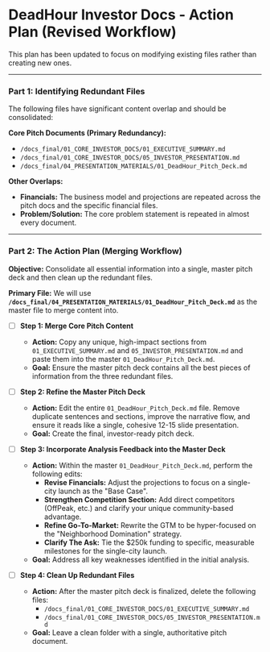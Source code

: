 # DeadHour Investor Docs - Action Plan (Revised Workflow)

This plan has been updated to focus on modifying existing files rather than creating new ones.

---

### Part 1: Identifying Redundant Files

The following files have significant content overlap and should be consolidated:

**Core Pitch Documents (Primary Redundancy):**
- `/docs_final/01_CORE_INVESTOR_DOCS/01_EXECUTIVE_SUMMARY.md`
- `/docs_final/01_CORE_INVESTOR_DOCS/05_INVESTOR_PRESENTATION.md`
- `/docs_final/04_PRESENTATION_MATERIALS/01_DeadHour_Pitch_Deck.md`

**Other Overlaps:**
- **Financials:** The business model and projections are repeated across the pitch docs and the specific financial files.
- **Problem/Solution:** The core problem statement is repeated in almost every document.

---

### Part 2: The Action Plan (Merging Workflow)

**Objective:** Consolidate all essential information into a single, master pitch deck and then clean up the redundant files.

**Primary File:** We will use **`/docs_final/04_PRESENTATION_MATERIALS/01_DeadHour_Pitch_Deck.md`** as the master file to merge content into.

- [ ] **Step 1: Merge Core Pitch Content**
  - **Action:** Copy any unique, high-impact sections from `01_EXECUTIVE_SUMMARY.md` and `05_INVESTOR_PRESENTATION.md` and paste them into the master `01_DeadHour_Pitch_Deck.md`.
  - **Goal:** Ensure the master pitch deck contains all the best pieces of information from the three redundant files.

- [ ] **Step 2: Refine the Master Pitch Deck**
  - **Action:** Edit the entire `01_DeadHour_Pitch_Deck.md` file. Remove duplicate sentences and sections, improve the narrative flow, and ensure it reads like a single, cohesive 12-15 slide presentation.
  - **Goal:** Create the final, investor-ready pitch deck.

- [ ] **Step 3: Incorporate Analysis Feedback into the Master Deck**
  - **Action:** Within the master `01_DeadHour_Pitch_Deck.md`, perform the following edits:
    - **Revise Financials:** Adjust the projections to focus on a single-city launch as the "Base Case".
    - **Strengthen Competition Section:** Add direct competitors (OffPeak, etc.) and clarify your unique community-based advantage.
    - **Refine Go-To-Market:** Rewrite the GTM to be hyper-focused on the "Neighborhood Domination" strategy.
    - **Clarify The Ask:** Tie the $250k funding to specific, measurable milestones for the single-city launch.
  - **Goal:** Address all key weaknesses identified in the initial analysis.

- [ ] **Step 4: Clean Up Redundant Files**
  - **Action:** After the master pitch deck is finalized, delete the following files:
    - `/docs_final/01_CORE_INVESTOR_DOCS/01_EXECUTIVE_SUMMARY.md`
    - `/docs_final/01_CORE_INVESTOR_DOCS/05_INVESTOR_PRESENTATION.md`
  - **Goal:** Leave a clean folder with a single, authoritative pitch document.
